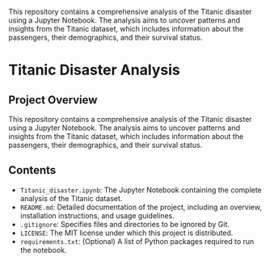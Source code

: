 This repository contains a comprehensive analysis of the Titanic disaster using a Jupyter Notebook. The analysis aims to uncover patterns and insights from the Titanic dataset, which includes information about the passengers, their demographics, and their survival status.
<!DOCTYPE html>
<html lang="en">
<head>
    <meta charset="UTF-8">
    <meta name="viewport" content="width=device-width, initial-scale=1.0">
    <title>Titanic Disaster Analysis</title>
</head>
<body>

<h1>Titanic Disaster Analysis</h1>

<h2>Project Overview</h2>
<p>This repository contains a comprehensive analysis of the Titanic disaster using a Jupyter Notebook. The analysis aims to uncover patterns and insights from the Titanic dataset, which includes information about the passengers, their demographics, and their survival status.</p>

<h2>Contents</h2>
<ul>
    <li><code>Titanic_disaster.ipynb</code>: The Jupyter Notebook containing the complete analysis of the Titanic dataset.</li>
    <li><code>README.md</code>: Detailed documentation of the project, including an overview, installation instructions, and usage guidelines.</li>
    <li><code>.gitignore</code>: Specifies files and directories to be ignored by Git.</li>
    <li><code>LICENSE</code>: The MIT license under which this project is distributed.</li>
    <li><code>requirements.txt</code>: (Optional) A list of Python packages required to run the notebook.</li>
</ul>
